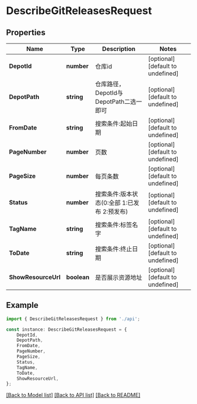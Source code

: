 # DescribeGitReleasesRequest


## Properties

Name | Type | Description | Notes
------------ | ------------- | ------------- | -------------
**DepotId** | **number** | 仓库id | [optional] [default to undefined]
**DepotPath** | **string** | 仓库路径，DepotId与DepotPath二选一即可 | [optional] [default to undefined]
**FromDate** | **string** | 搜索条件:起始日期 | [optional] [default to undefined]
**PageNumber** | **number** | 页数 | [optional] [default to undefined]
**PageSize** | **number** | 每页条数 | [optional] [default to undefined]
**Status** | **number** | 搜索条件:版本状态(0:全部 1:已发布 2:预发布) | [optional] [default to undefined]
**TagName** | **string** | 搜索条件:标签名字 | [optional] [default to undefined]
**ToDate** | **string** | 搜索条件:终止日期 | [optional] [default to undefined]
**ShowResourceUrl** | **boolean** | 是否展示资源地址 | [optional] [default to undefined]

## Example

```typescript
import { DescribeGitReleasesRequest } from './api';

const instance: DescribeGitReleasesRequest = {
    DepotId,
    DepotPath,
    FromDate,
    PageNumber,
    PageSize,
    Status,
    TagName,
    ToDate,
    ShowResourceUrl,
};
```

[[Back to Model list]](../README.md#documentation-for-models) [[Back to API list]](../README.md#documentation-for-api-endpoints) [[Back to README]](../README.md)
